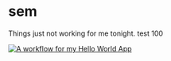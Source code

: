 # sem
Things just not working for me tonight. test 100



[![A workflow for my Hello World App](https://github.com/marreo473/sem/actions/workflows/main.yml/badge.svg?branch=master)](https://github.com/marreo473/sem/actions/workflows/main.yml)